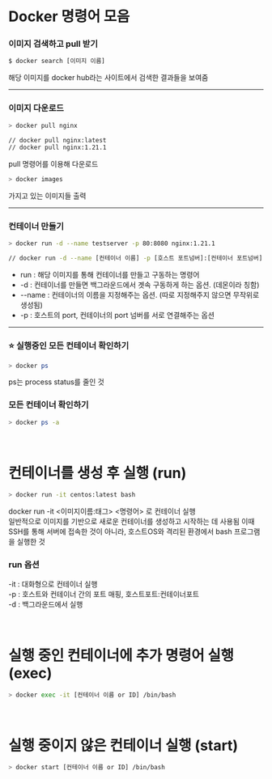 # Docker 명령어 모음

### 이미지 검색하고 pull 받기

```bash
$ docker search [이미지 이름]
```

해당 이미지를 docker hub라는 사이트에서 검색한 결과들을 보여줌

---

### 이미지 다운로드

```bash
> docker pull nginx

// docker pull nginx:latest
// docker pull nginx:1.21.1
```

pull 명령어를 이용해 다운로드

```bash
> docker images
```

가지고 있는 이미지들 출력

---

### 컨테이너 만들기

```bash
> docker run -d --name testserver -p 80:8080 nginx:1.21.1

// docker run -d --name [컨테이너 이름] -p [호스트 포트넘버]:[컨테이너 포트넘버] [이미지 이름]
```

- run : 해당 이미지를 통해 컨테이너를 만들고 구동하는 명령어
- -d : 컨테이너를 만들면 백그라운드에서 곗속 구동하게 하는 옵션. (데몬이라 칭함)
- --name : 컨테이너의 이름을 지정해주는 옵션. (따로 지정해주지 않으면 무작위로 생성됨)
- -p : 호스트의 port, 컨테이너의 port 넘버를 서로 연결해주는 옵션

---

### ⭐️ 실행중인 모든 컨테이너 확인하기

```bash
> docker ps
```

ps는 process status를 줄인 것

### 모든 컨테이너 확인하기

```bash
> docker ps -a
```

</br>

# 컨테이너를 생성 후 실행 (run)

```bash
> docker run -it centos:latest bash
```
docker run -it <이미지이름:태그> <명령어> 로 컨테이너 실행</br>
일반적으로 이미지를 기반으로 새로운 컨테이너를 생성하고 시작하는 데 사용됨
이때 SSH를 통해 서버에 접속한 것이 아니라, 호스트OS와 격리된 환경에서 bash 프로그램을 실행한 것</br>

### run 옵션

-it : 대화형으로 컨테이너 실행</br>
-p : 호스트와 컨테이너 간의 포트 매핑, 호스트포트:컨테이너포트</br>
-d : 백그라운드에서 실행

</br>

# 실행 중인 컨테이너에 추가 명령어 실행 (exec)

```bash
> docker exec -it [컨테이너 이름 or ID] /bin/bash
```

</br>

# 실행 중이지 않은 컨테이너 실행 (start)
```bash
> docker start [컨테이너 이름 or ID] /bin/bash
```
